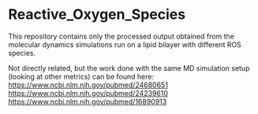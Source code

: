 # Reactive_Oxygen_Species

This repository contains only the processed output obtained from the molecular dynamics simulations run on a lipid bilayer with different ROS species.

Not directly related, but the work done with the same MD simulation setup (looking at other metrics) can be found here:
https://www.ncbi.nlm.nih.gov/pubmed/24680651
https://www.ncbi.nlm.nih.gov/pubmed/24239610
https://www.ncbi.nlm.nih.gov/pubmed/16890913

